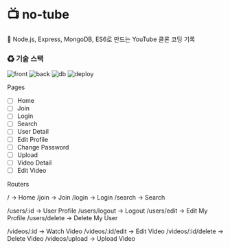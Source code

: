 # 📺 no-tube

💭 Node.js, Express, MongoDB, ES6로 만드는 YouTube 클론 코딩 기록

### ♻ 기술 스택

![front](https://img.shields.io/badge/Frontend-JavaScript-yellow?style=for-the-badge&logo=javascript)
![back](https://img.shields.io/badge/Backend-Node-green?style=for-the-badge&logo=express)
![db](https://img.shields.io/badge/DB-MongoDB-darkgreen?style=for-the-badge&logo=mongodb)
![deploy](https://img.shields.io/badge/Deploy-Heroku-blueviolet?style=for-the-badge&logo=heroku)

Pages

- [ ] Home
- [ ] Join
- [ ] Login
- [ ] Search
- [ ] User Detail
- [ ] Edit Profile
- [ ] Change Password
- [ ] Upload
- [ ] Video Detail
- [ ] Edit Video

Routers

/ -> Home
/join -> Join
/login -> Login
/search -> Search

/users/:id -> User Profile
/users/logout -> Logout
/users/edit -> Edit My Profile
/users/delete -> Delete My User

/videos/:id -> Watch Video
/videos/:id/edit -> Edit Video
/videos/:id/delete -> Delete Video
/videos/upload -> Upload Video
